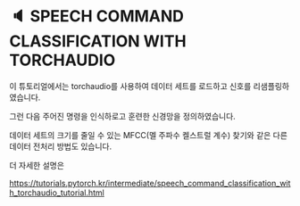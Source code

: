 # :speaker: SPEECH COMMAND CLASSIFICATION WITH TORCHAUDIO
이 튜토리얼에서는 torchaudio를 사용하여 데이터 세트를 로드하고 신호를 리샘플링하였습니다. 

그런 다음 주어진 명령을 인식하로고 훈련한 신경망을 정의하였습니다. 

데이터 세트의 크기를 줄일 수 있는 MFCC(멜 주파수 켈스트럴 계수) 찾기와 같은 다른 데이터 전처리 방법도 있습니다. 

더 자세한 설명은 

https://tutorials.pytorch.kr/intermediate/speech_command_classification_with_torchaudio_tutorial.html
